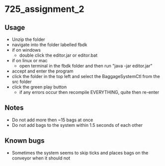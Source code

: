 # 725_assignment_2

## Usage
- Unzip the folder
- navigate into the folder labelled fbdk
- if on windows 
    - double click the editor.jar or editor.bat
- if on linux or mac
    - open terminal in the fbdk folder and then run "java -jar editor.jar"
- accept and enter the program
- click the folder in the top left and select the BaggageSystemCtl from the src folder
- click the green play button
    - if any errors occur then recompile EVERYTHING, quite then re-enter


## Notes
- Do not add more then ~15 bags at once
- Do not add bags to the system within 1.5 seconds of each other

## Known bugs
- Sometimes the system seems to skip ticks and places bags on the conveyor when it should not
